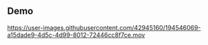 ## Demo


https://user-images.githubusercontent.com/42945160/194546069-a15dade9-4d5c-4d99-8012-72446cc8f7ce.mov

